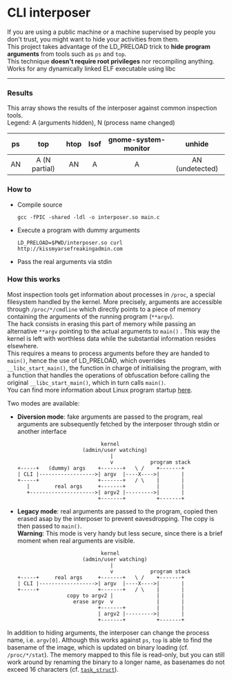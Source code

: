 # CLI interposer
If you are using a public machine or a machine supervised by people you don't trust, you might want to hide your activities from them.  
This project takes advantage of the LD_PRELOAD trick to **hide program arguments** from tools such as `ps` and `top`.  
This technique **doesn't require root privileges** nor recompiling anything.  
Works for any dynamically linked ELF executable using libc

---

### Results
This array shows the results of the interposer against common inspection tools.  
Legend: A (arguments hidden), N (process name changed)

ps |top          |htop|lsof|gnome-system-monitor|unhide         
:-:|:-----------:|:--:|:--:|:------------------:|:-------------:
AN |A (N partial)|AN  |A   |A                   |AN (undetected)

### How to
+ Compile source
  ```
  gcc -fPIC -shared -ldl -o interposer.so main.c
  ```
+ Execute a program with dummy arguments
   ```
   LD_PRELOAD=$PWD/interposer.so curl http://kissmyarsefreakingadmin.com
   ```
+ Pass the real arguments via stdin

### How this works
Most inspection tools get information about processes in `/proc`, a special filesystem handled by the kernel. More precisely, arguments are accessible through `/proc/*/cmdline` which directly points to a piece of memory containing the arguments of the running program (`**argv`).  
The hack consists in erasing this part of memory while passing an alternative `**argv` pointing to the actual arguments to `main()` . This way the kernel is left with worthless data while the substantial information resides elsewhere.  
This requires a means to process arguments before they are handed to `main()`, hence the use of LD_PRELOAD, which overrides `__libc_start_main()`, the function in charge of initialising the program, with a function that handles the operations of obfuscation before calling the original `__libc_start_main()`, which in turn calls `main()`.  
You can find more information about Linux program startup [here](http://dbp-consulting.com/tutorials/debugging/linuxProgramStartup.html).

Two modes are available:
+ **Diversion mode**: fake arguments are passed to the program, real arguments are subsequently fetched by the interposer through stdin or another interface
    ```
                               kernel
                         (admin/user watching)
                                  |
                                  v            program stack
    +-----+   (dummy) args    +-------+   \ /    +-------+
    | CLI |------------------>| argv  |----X---->|       |
    +-----+                   +-------+   / \    |       |
       |        real args     +-------+          |       |
       +--------------------->| argv2 |--------->|       |
                              +-------+          +-------+
    ```
+ **Legacy mode**: real arguments are passed to the program, copied then erased asap by the interposer to prevent eavesdropping. The copy is then passed to `main()`.  
**Warning**: This mode is very handy but less secure, since there is a brief moment when real arguments are visible.
    ```
                               kernel
                         (admin/user watching)
                                  |
                                  v            program stack
    +-----+     real args     +-------+   \ /    +-------+
    | CLI |------------------>| argv  |----X---->|       |
    +-----+                   +-------+   / \    |       |
                    copy to argv2 |              |       |
                      erase argv  v              |       |
                              +-------+          |       |
                              | argv2 |--------->|       |
                              +-------+          +-------+
    ```

In addition to hiding arguments, the interposer can change the process name, i.e. `argv[0]`.     Although this works against `ps`, `top` is able to find the basename of the image, which is updated on binary loading (cf. `/proc/*/stat`). The memory mapped to this file is read-only, but you can still work around by renaming the binary to a longer name, as basenames do not exceed 16 characters (cf. [`task_struct`](https://elixir.bootlin.com/linux/latest/source/include/linux/sched.h#L835)).